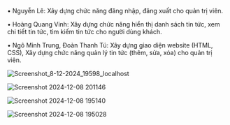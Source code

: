 •	Nguyễn Lê: Xây dựng chức năng đăng nhập, đăng xuất cho quản trị viên.

•	Hoàng Quang Vinh: Xây dựng chức năng hiển thị danh sách tin tức, xem chi tiết tin tức, tìm kiếm tin tức cho người dùng khách.

•	Ngô Minh Trung, Đoàn Thanh Tú: Xây dựng giao diện website (HTML, CSS), Xây dựng chức năng quản lý tin tức (thêm, sửa, xóa) cho quản trị viên. 

![Screenshot_8-12-2024_19598_localhost](https://github.com/user-attachments/assets/6802d5c2-ee53-4c83-87e9-f7de10ce873d)


![Screenshot 2024-12-08 201146](https://github.com/user-attachments/assets/4e52f6e0-5554-490b-abed-68157368a0d3)

![Screenshot 2024-12-08 195140](https://github.com/user-attachments/assets/33db1d35-8d36-4728-b840-4bac2e40b445)

![Screenshot 2024-12-08 195028](https://github.com/user-attachments/assets/533489c0-2428-407a-a254-53b31d13256c)







